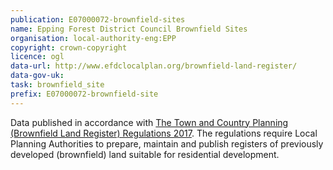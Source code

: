```yaml
---
publication: E07000072-brownfield-sites
name: Epping Forest District Council Brownfield Sites
organisation: local-authority-eng:EPP
copyright: crown-copyright
licence: ogl
data-url: http://www.efdclocalplan.org/brownfield-land-register/
data-gov-uk: 
task: brownfield_site
prefix: E07000072-brownfield-site
---
```


Data published in accordance with [The Town and Country Planning (Brownfield Land Register) Regulations 2017](http://www.legislation.gov.uk/uksi/2017/403/contents/made).
The regulations require Local Planning Authorities to prepare, maintain and publish registers of previously developed (brownfield) land suitable for residential development.

